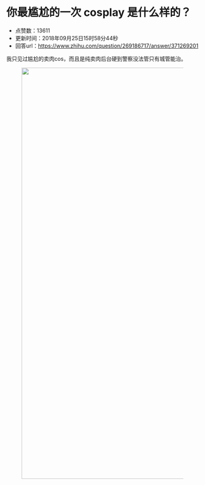 # 你最尴尬的一次 cosplay 是什么样的？
- 点赞数：13611
- 更新时间：2018年09月25日15时58分44秒
- 回答url：https://www.zhihu.com/question/269186717/answer/371269201
<body>
 <p data-pid="EaZFt5hm">我只见过尴尬的卖肉cos，而且是纯卖肉后台硬到警察没法管只有城管能治。</p>
 <figure data-size="normal">
  <img src="https://pica.zhimg.com/50/v2-191878af50fc8f24e107e8cccd04ed74_720w.jpg?source=1940ef5c" data-caption="" data-size="normal" data-rawwidth="1080" data-rawheight="974" data-original-token="v2-191878af50fc8f24e107e8cccd04ed74" class="origin_image zh-lightbox-thumb" width="1080" data-original="https://pic1.zhimg.com/v2-191878af50fc8f24e107e8cccd04ed74_r.jpg?source=1940ef5c">
 </figure>
 <p></p>
</body>